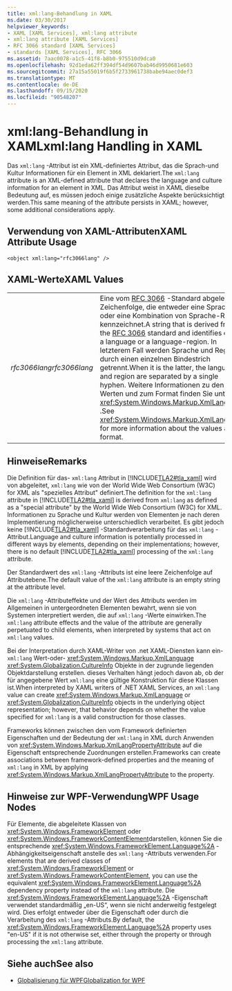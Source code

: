 ```yaml
---
title: xml:lang-Behandlung in XAML
ms.date: 03/30/2017
helpviewer_keywords:
- XAML [XAML Services], xml:lang attribute
- xml:lang attribute [XAML Services]
- RFC 3066 standard [XAML Services]
- standards [XAML Services], RFC 3066
ms.assetid: 7aac0078-a1c5-41f8-b8b0-975510d9dca0
ms.openlocfilehash: 92d1eda62ff394df54d9607bab46d9950681e603
ms.sourcegitcommit: 27a15a55019f6b5f2733961738babe94aec0def3
ms.translationtype: MT
ms.contentlocale: de-DE
ms.lasthandoff: 09/15/2020
ms.locfileid: "90548207"
---
```

# <a name="xmllang-handling-in-xaml"></a><span data-ttu-id="a6272-102">xml:lang-Behandlung in XAML</span><span class="sxs-lookup"><span data-stu-id="a6272-102">xml:lang Handling in XAML</span></span>

<span data-ttu-id="a6272-103">Das `xml:lang` -Attribut ist ein XML-definiertes Attribut, das die Sprach-und Kultur Informationen für ein Element in XML deklariert.</span><span class="sxs-lookup"><span data-stu-id="a6272-103">The `xml:lang` attribute is an XML-defined attribute that declares the language and culture information for an element in XML.</span></span> <span data-ttu-id="a6272-104">Das Attribut weist in XAML dieselbe Bedeutung auf, es müssen jedoch einige zusätzliche Aspekte berücksichtigt werden.</span><span class="sxs-lookup"><span data-stu-id="a6272-104">This same meaning of the attribute persists in XAML; however, some additional considerations apply.</span></span>

## <a name="xaml-attribute-usage"></a><span data-ttu-id="a6272-105">Verwendung von XAML-Attributen</span><span class="sxs-lookup"><span data-stu-id="a6272-105">XAML Attribute Usage</span></span>

```xaml
<object xml:lang="rfc3066lang" />
```

## <a name="xaml-values"></a><span data-ttu-id="a6272-106">XAML-Werte</span><span class="sxs-lookup"><span data-stu-id="a6272-106">XAML Values</span></span>

|||
|-|-|
|<span data-ttu-id="a6272-107">*rfc3066lang*</span><span class="sxs-lookup"><span data-stu-id="a6272-107">*rfc3066lang*</span></span>|<span data-ttu-id="a6272-108">Eine vom [RFC 3066](https://www.ietf.org/rfc/rfc3066.txt) -Standard abgeleitete Zeichenfolge, die entweder eine Sprache oder eine Kombination von Sprache-Region kennzeichnet.</span><span class="sxs-lookup"><span data-stu-id="a6272-108">A string that is derived from the [RFC 3066](https://www.ietf.org/rfc/rfc3066.txt) standard and identifies either a language or a language-region.</span></span> <span data-ttu-id="a6272-109">In letzterem Fall werden Sprache und Region durch einen einzelnen Bindestrich getrennt.</span><span class="sxs-lookup"><span data-stu-id="a6272-109">When it is the latter, the language and region are separated by a single hyphen.</span></span> <span data-ttu-id="a6272-110">Weitere Informationen zu den Werten und zum Format finden Sie unter <xref:System.Windows.Markup.XmlLanguage> .</span><span class="sxs-lookup"><span data-stu-id="a6272-110">See <xref:System.Windows.Markup.XmlLanguage> for more information about the values and format.</span></span>|

## <a name="remarks"></a><span data-ttu-id="a6272-111">Hinweise</span><span class="sxs-lookup"><span data-stu-id="a6272-111">Remarks</span></span>

<span data-ttu-id="a6272-112">Die Definition für das- `xml:lang` Attribut in [!INCLUDE[TLA2#tla_xaml](../../../includes/tla2sharptla-xaml-md.md)] wird von abgeleitet, `xml:lang` wie von der World Wide Web Consortium (W3C) for XML als "spezielles Attribut" definiert.</span><span class="sxs-lookup"><span data-stu-id="a6272-112">The definition for the `xml:lang` attribute in [!INCLUDE[TLA2#tla_xaml](../../../includes/tla2sharptla-xaml-md.md)] is derived from `xml:lang` as defined as a "special attribute" by the World Wide Web Consortium (W3C) for XML.</span></span> <span data-ttu-id="a6272-113">Informationen zu Sprache und Kultur werden von Elementen je nach deren Implementierung möglicherweise unterschiedlich verarbeitet. Es gibt jedoch keine [!INCLUDE[TLA2#tla_xaml](../../../includes/tla2sharptla-xaml-md.md)] -Standardverarbeitung für das `xml:lang` -Attribut.</span><span class="sxs-lookup"><span data-stu-id="a6272-113">Language and culture information is potentially processed in different ways by elements, depending on their implementations; however, there is no default [!INCLUDE[TLA2#tla_xaml](../../../includes/tla2sharptla-xaml-md.md)] processing of the `xml:lang` attribute.</span></span>

<span data-ttu-id="a6272-114">Der Standardwert des `xml:lang` -Attributs ist eine leere Zeichenfolge auf Attributebene.</span><span class="sxs-lookup"><span data-stu-id="a6272-114">The default value of the `xml:lang` attribute is an empty string at the attribute level.</span></span>

<span data-ttu-id="a6272-115">Die `xml:lang` -Attributeffekte und der Wert des Attributs werden im Allgemeinen in untergeordneten Elementen bewahrt, wenn sie von Systemen interpretiert werden, die auf `xml:lang` -Werte einwirken.</span><span class="sxs-lookup"><span data-stu-id="a6272-115">The `xml:lang` attribute effects and the value of the attribute are generally perpetuated to child elements, when interpreted by systems that act on `xml:lang` values.</span></span>

<span data-ttu-id="a6272-116">Bei der Interpretation durch XAML-Writer von .net XAML-Diensten kann ein- `xml:lang` Wert-oder- <xref:System.Windows.Markup.XmlLanguage> <xref:System.Globalization.CultureInfo> Objekte in der zugrunde liegenden Objektdarstellung erstellen. dieses Verhalten hängt jedoch davon ab, ob der für angegebene Wert `xml:lang` eine gültige Konstruktion für diese Klassen ist.</span><span class="sxs-lookup"><span data-stu-id="a6272-116">When interpreted by XAML writers of .NET XAML Services, an `xml:lang` value can create <xref:System.Windows.Markup.XmlLanguage> or <xref:System.Globalization.CultureInfo> objects in the underlying object representation; however, that behavior depends on whether the value specified for `xml:lang` is a valid construction for those classes.</span></span>

<span data-ttu-id="a6272-117">Frameworks können zwischen den vom Framework definierten Eigenschaften und der Bedeutung der `xml:lang` in XML durch Anwenden von <xref:System.Windows.Markup.XmlLangPropertyAttribute> auf die Eigenschaft entsprechende Zuordnungen erstellen.</span><span class="sxs-lookup"><span data-stu-id="a6272-117">Frameworks can create associations between framework-defined properties and the meaning of `xml:lang` in XML by applying <xref:System.Windows.Markup.XmlLangPropertyAttribute> to the property.</span></span>

## <a name="wpf-usage-nodes"></a><span data-ttu-id="a6272-118">Hinweise zur WPF-Verwendung</span><span class="sxs-lookup"><span data-stu-id="a6272-118">WPF Usage Nodes</span></span>

<span data-ttu-id="a6272-119">Für Elemente, die abgeleitete Klassen von <xref:System.Windows.FrameworkElement> oder <xref:System.Windows.FrameworkContentElement>darstellen, können Sie die entsprechende <xref:System.Windows.FrameworkElement.Language%2A> -Abhängigkeitseigenschaft anstelle des `xml:lang` -Attributs verwenden.</span><span class="sxs-lookup"><span data-stu-id="a6272-119">For elements that are derived classes of <xref:System.Windows.FrameworkElement> or <xref:System.Windows.FrameworkContentElement>, you can use the equivalent <xref:System.Windows.FrameworkElement.Language%2A> dependency property instead of the `xml:lang` attribute.</span></span> <span data-ttu-id="a6272-120">Die <xref:System.Windows.FrameworkElement.Language%2A> -Eigenschaft verwendet standardmäßig „en-US“, wenn sie nicht anderweitig festgelegt wird. Dies erfolgt entweder über die Eigenschaft oder durch die Verarbeitung des `xml:lang` -Attributs.</span><span class="sxs-lookup"><span data-stu-id="a6272-120">By default, the <xref:System.Windows.FrameworkElement.Language%2A> property uses "en-US" if it is not otherwise set, either through the property or through processing the `xml:lang` attribute.</span></span>

## <a name="see-also"></a><span data-ttu-id="a6272-121">Siehe auch</span><span class="sxs-lookup"><span data-stu-id="a6272-121">See also</span></span>

- [<span data-ttu-id="a6272-122">Globalisierung für WPF</span><span class="sxs-lookup"><span data-stu-id="a6272-122">Globalization for WPF</span></span>](/dotnet/desktop/wpf/advanced/globalization-for-wpf)
